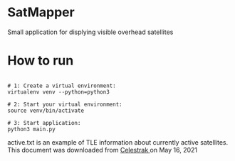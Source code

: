 # SatMapper

Small application for displying visible overhead satellites

# How to run
```

# 1: Create a virtual environment:
virtualenv venv --python=python3

# 2: Start your virtual environment: 
source venv/bin/activate

# 3: Start application:
python3 main.py
```

active.txt is an example of TLE information about currently active satellites. This document was downloaded from <a href=https://www.celestrak.com/NORAD/elements/> Celestrak </a> on May 16, 2021

